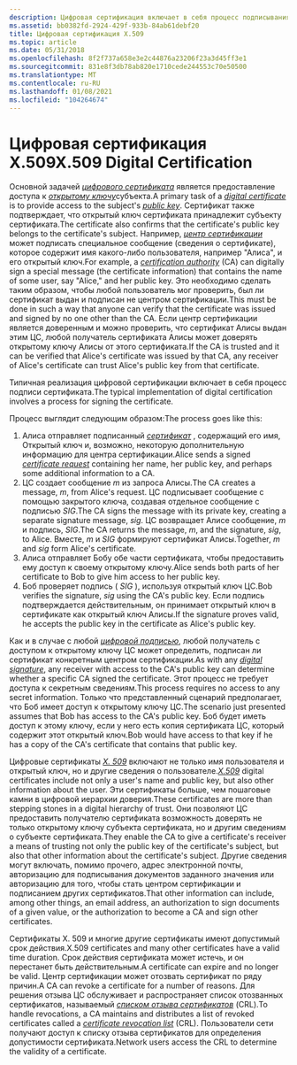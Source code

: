 ```yaml
---
description: Цифровая сертификация включает в себя процесс подписывания сертификата. Этот процесс описан ниже.
ms.assetid: bb0382fd-2924-429f-933b-84ab61debf20
title: Цифровая сертификация X.509
ms.topic: article
ms.date: 05/31/2018
ms.openlocfilehash: 8f2f737a658e3e2c44876a23206f23a3d45ff3e1
ms.sourcegitcommit: 831e8f3db78ab820e1710cede244553c70e50500
ms.translationtype: MT
ms.contentlocale: ru-RU
ms.lasthandoff: 01/08/2021
ms.locfileid: "104264674"
---
```

# <a name="x509-digital-certification"></a><span data-ttu-id="ed756-104">Цифровая сертификация X.509</span><span class="sxs-lookup"><span data-stu-id="ed756-104">X.509 Digital Certification</span></span>

<span data-ttu-id="ed756-105">Основной задачей [*цифрового сертификата*](../secgloss/d-gly.md) является предоставление доступа к [*открытому ключу*](../secgloss/p-gly.md)субъекта.</span><span class="sxs-lookup"><span data-stu-id="ed756-105">A primary task of a [*digital certificate*](../secgloss/d-gly.md) is to provide access to the subject's [*public key*](../secgloss/p-gly.md).</span></span> <span data-ttu-id="ed756-106">Сертификат также подтверждает, что открытый ключ сертификата принадлежит субъекту сертификата.</span><span class="sxs-lookup"><span data-stu-id="ed756-106">The certificate also confirms that the certificate's public key belongs to the certificate's subject.</span></span> <span data-ttu-id="ed756-107">Например, [*центр сертификации*](../secgloss/c-gly.md) может подписать специальное сообщение (сведения о сертификате), которое содержит имя какого-либо пользователя, например "Алиса", и его открытый ключ.</span><span class="sxs-lookup"><span data-stu-id="ed756-107">For example, a [*certification authority*](../secgloss/c-gly.md) (CA) can digitally sign a special message (the certificate information) that contains the name of some user, say "Alice," and her public key.</span></span> <span data-ttu-id="ed756-108">Это необходимо сделать таким образом, чтобы любой пользователь мог проверить, был ли сертификат выдан и подписан не центром сертификации.</span><span class="sxs-lookup"><span data-stu-id="ed756-108">This must be done in such a way that anyone can verify that the certificate was issued and signed by no one other than the CA.</span></span> <span data-ttu-id="ed756-109">Если центр сертификации является доверенным и можно проверить, что сертификат Алисы выдан этим ЦС, любой получатель сертификата Алисы может доверять открытому ключу Алисы от этого сертификата.</span><span class="sxs-lookup"><span data-stu-id="ed756-109">If the CA is trusted and it can be verified that Alice's certificate was issued by that CA, any receiver of Alice's certificate can trust Alice's public key from that certificate.</span></span>

<span data-ttu-id="ed756-110">Типичная реализация цифровой сертификации включает в себя процесс подписи сертификата.</span><span class="sxs-lookup"><span data-stu-id="ed756-110">The typical implementation of digital certification involves a process for signing the certificate.</span></span>

<span data-ttu-id="ed756-111">Процесс выглядит следующим образом:</span><span class="sxs-lookup"><span data-stu-id="ed756-111">The process goes like this:</span></span>

1.  <span data-ttu-id="ed756-112">Алиса отправляет подписанный [*сертификат*](../secgloss/c-gly.md) , содержащий его имя, Открытый ключ и, возможно, некоторую дополнительную информацию для центра сертификации.</span><span class="sxs-lookup"><span data-stu-id="ed756-112">Alice sends a signed [*certificate request*](../secgloss/c-gly.md) containing her name, her public key, and perhaps some additional information to a CA.</span></span>
2.  <span data-ttu-id="ed756-113">ЦС создает сообщение *m* из запроса Алисы.</span><span class="sxs-lookup"><span data-stu-id="ed756-113">The CA creates a message, *m*, from Alice's request.</span></span> <span data-ttu-id="ed756-114">ЦС подписывает сообщение с помощью закрытого ключа, создавая отдельное сообщение с подписью *SIG*.</span><span class="sxs-lookup"><span data-stu-id="ed756-114">The CA signs the message with its private key, creating a separate signature message, *sig*.</span></span> <span data-ttu-id="ed756-115">ЦС возвращает Алисе сообщение, *m* и подпись, *SIG*.</span><span class="sxs-lookup"><span data-stu-id="ed756-115">The CA returns the message, *m*, and the signature, *sig*, to Alice.</span></span> <span data-ttu-id="ed756-116">Вместе, *m* и *SIG* формируют сертификат Алисы.</span><span class="sxs-lookup"><span data-stu-id="ed756-116">Together, *m* and *sig* form Alice's certificate.</span></span>
3.  <span data-ttu-id="ed756-117">Алиса отправляет Бобу обе части сертификата, чтобы предоставить ему доступ к своему открытому ключу.</span><span class="sxs-lookup"><span data-stu-id="ed756-117">Alice sends both parts of her certificate to Bob to give him access to her public key.</span></span>
4.  <span data-ttu-id="ed756-118">Боб проверяет подпись ( *SIG* ), используя открытый ключ ЦС.</span><span class="sxs-lookup"><span data-stu-id="ed756-118">Bob verifies the signature, *sig* using the CA's public key.</span></span> <span data-ttu-id="ed756-119">Если подпись подтверждается действительным, он принимает открытый ключ в сертификате как открытый ключ Алисы.</span><span class="sxs-lookup"><span data-stu-id="ed756-119">If the signature proves valid, he accepts the public key in the certificate as Alice's public key.</span></span>

<span data-ttu-id="ed756-120">Как и в случае с любой [*цифровой подписью*](../secgloss/d-gly.md), любой получатель с доступом к открытому ключу ЦС может определить, подписан ли сертификат конкретным центром сертификации.</span><span class="sxs-lookup"><span data-stu-id="ed756-120">As with any [*digital signature*](../secgloss/d-gly.md), any receiver with access to the CA's public key can determine whether a specific CA signed the certificate.</span></span> <span data-ttu-id="ed756-121">Этот процесс не требует доступа к секретным сведениям.</span><span class="sxs-lookup"><span data-stu-id="ed756-121">This process requires no access to any secret information.</span></span> <span data-ttu-id="ed756-122">Только что представленный сценарий предполагает, что Боб имеет доступ к открытому ключу ЦС.</span><span class="sxs-lookup"><span data-stu-id="ed756-122">The scenario just presented assumes that Bob has access to the CA's public key.</span></span> <span data-ttu-id="ed756-123">Боб будет иметь доступ к этому ключу, если у него есть копия сертификата ЦС, который содержит этот открытый ключ.</span><span class="sxs-lookup"><span data-stu-id="ed756-123">Bob would have access to that key if he has a copy of the CA's certificate that contains that public key.</span></span>

<span data-ttu-id="ed756-124">Цифровые сертификаты [*X. 509*](../secgloss/x-gly.md) включают не только имя пользователя и открытый ключ, но и другие сведения о пользователе.</span><span class="sxs-lookup"><span data-stu-id="ed756-124">[*X.509*](../secgloss/x-gly.md) digital certificates include not only a user's name and public key, but also other information about the user.</span></span> <span data-ttu-id="ed756-125">Эти сертификаты больше, чем пошаговые камни в цифровой иерархии доверия.</span><span class="sxs-lookup"><span data-stu-id="ed756-125">These certificates are more than stepping stones in a digital hierarchy of trust.</span></span> <span data-ttu-id="ed756-126">Они позволяют ЦС предоставить получателю сертификата возможность доверять не только открытому ключу субъекта сертификата, но и другим сведениям о субъекте сертификата.</span><span class="sxs-lookup"><span data-stu-id="ed756-126">They enable the CA to give a certificate's receiver a means of trusting not only the public key of the certificate's subject, but also that other information about the certificate's subject.</span></span> <span data-ttu-id="ed756-127">Другие сведения могут включать, помимо прочего, адрес электронной почты, авторизацию для подписывания документов заданного значения или авторизацию для того, чтобы стать центром сертификации и подписанием других сертификатов.</span><span class="sxs-lookup"><span data-stu-id="ed756-127">That other information can include, among other things, an email address, an authorization to sign documents of a given value, or the authorization to become a CA and sign other certificates.</span></span>

<span data-ttu-id="ed756-128">Сертификаты X. 509 и многие другие сертификаты имеют допустимый срок действия.</span><span class="sxs-lookup"><span data-stu-id="ed756-128">X.509 certificates and many other certificates have a valid time duration.</span></span> <span data-ttu-id="ed756-129">Срок действия сертификата может истечь, и он перестанет быть действительным.</span><span class="sxs-lookup"><span data-stu-id="ed756-129">A certificate can expire and no longer be valid.</span></span> <span data-ttu-id="ed756-130">Центр сертификации может отозвать сертификат по ряду причин.</span><span class="sxs-lookup"><span data-stu-id="ed756-130">A CA can revoke a certificate for a number of reasons.</span></span> <span data-ttu-id="ed756-131">Для решения отзыва ЦС обслуживает и распространяет список отозванных сертификатов, называемый [*списком отзыва сертификатов*](../secgloss/c-gly.md) (CRL).</span><span class="sxs-lookup"><span data-stu-id="ed756-131">To handle revocations, a CA maintains and distributes a list of revoked certificates called a [*certificate revocation list*](../secgloss/c-gly.md) (CRL).</span></span> <span data-ttu-id="ed756-132">Пользователи сети получают доступ к списку отзыва сертификатов для определения допустимости сертификата.</span><span class="sxs-lookup"><span data-stu-id="ed756-132">Network users access the CRL to determine the validity of a certificate.</span></span>

 

 
